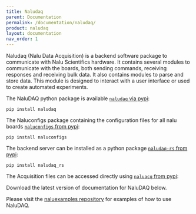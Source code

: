 ```yaml
---
title: Naludaq
parent: Documentation
permalink: /documentation/naludaq/
product: naludaq
layout: documentation
nav_order: 1
---
```


Naludaq (Nalu Data Acquisition) is a backend software package to communicate with Nalu Scientifics hardware. It contains several modules to communicate with the boards, both sending commands, receiving responses and receiving bulk data. It also contains modules to parse and store data. This module is designed to interact with a user interface or used to create automated experiments.

The NaluDAQ python package is available [`naludaq` via pypi](https://pypi.org/project/naludaq/):
```
pip install naludaq
```

The Naluconfigs package containing the configuration files for all nalu boards [`naluconfigs` from pypi](https://pypi.org/project/naluconfigs/):
```
pip install naluconfigs
```

The backend server can be installed as a python package [`naludaq-rs` from pypi](https://pypi.org/project/naludaq-rs/):
```
pip install naludaq_rs
```

The Acquisition files can be accessed directly using [`naluacq` from pypi](https://pypi.org/project/naluacq/):



Download the latest version of documentation for NaluDAQ below.

Please visit the [naluexamples repository](https://github.com/NaluScientific/naluexamples) for examples of how to use NaluDAQ.
